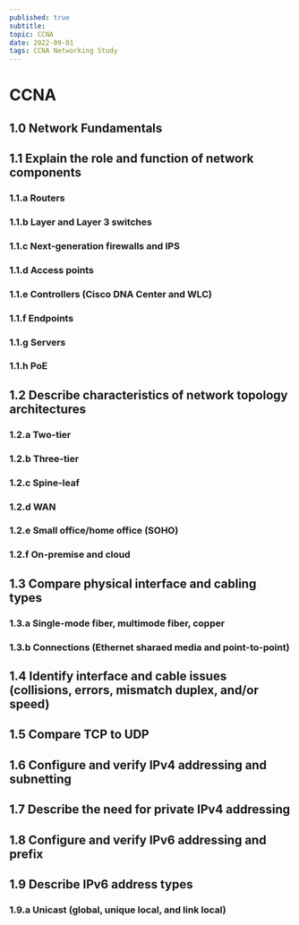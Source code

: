 ```yaml
---
published: true
subtitle:
topic: CCNA
date: 2022-09-01
tags: CCNA Networking Study
---
```


# CCNA



## 1.0 Network Fundamentals

## 1.1 Explain the role and function of network components

### 1.1.a Routers

### 1.1.b Layer and Layer 3 switches

### 1.1.c Next-generation firewalls and IPS

### 1.1.d Access points

### 1.1.e Controllers (Cisco DNA Center and WLC)

### 1.1.f Endpoints

### 1.1.g Servers

### 1.1.h PoE



## 1.2 Describe characteristics of network topology architectures

### 1.2.a Two-tier

### 1.2.b Three-tier

### 1.2.c Spine-leaf

### 1.2.d WAN

### 1.2.e Small office/home office (SOHO)

### 1.2.f On-premise and cloud


## 1.3 Compare physical interface and cabling types

### 1.3.a Single-mode fiber, multimode fiber, copper

### 1.3.b Connections (Ethernet sharaed media and point-to-point)


## 1.4 Identify interface and cable issues (collisions, errors, mismatch duplex, and/or speed)

## 1.5 Compare TCP to UDP

## 1.6 Configure and verify IPv4 addressing and subnetting

## 1.7 Describe the need for private IPv4 addressing

## 1.8 Configure and verify IPv6 addressing and prefix

## 1.9 Describe IPv6 address types

### 1.9.a Unicast (global, unique local, and link local)


